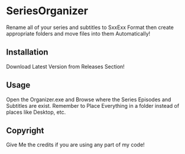 # SeriesOrganizer
Rename all of your series and subtitles to SxxExx Format then create appropriate folders and move files into them Automatically!
## Installation
Download Latest Version from Releases Section!
## Usage
Open the Organizer.exe and Browse where the Series Episodes and Subtitles are exist.
Remember to Place Everything in a folder instead of places like Desktop, etc.

## Copyright
Give Me the credits if you are using any part of my code!
